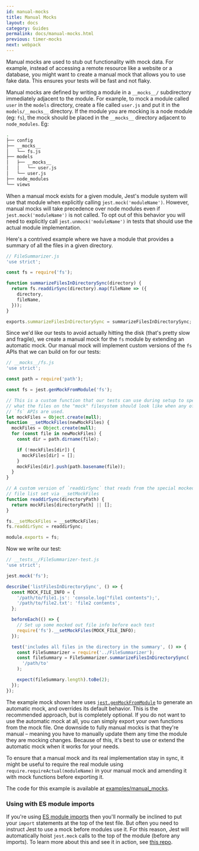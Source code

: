 ```yaml
---
id: manual-mocks
title: Manual Mocks
layout: docs
category: Guides
permalink: docs/manual-mocks.html
previous: timer-mocks
next: webpack
---
```


Manual mocks are used to stub out functionality with mock data. For example, instead of accessing a remote resource like a website or a database, you might want to create a manual mock that allows you to use fake data. This ensures your tests will be fast and not flaky.

Manual mocks are defined by writing a module in a `__mocks__/` subdirectory immediately adjacent to the module. For example, to mock a module called `user` in the `models` directory, create a file called `user.js` and put it in the `models/__mocks__` directory. If the module you are mocking is a node module (eg: `fs`), the mock should be placed in the `__mocks__` directory adjacent to `node_modules`. Eg:

```bash
.
├── config
├── __mocks__
│   └── fs.js
├── models
│   ├── __mocks__
│   │   └── user.js
│   └── user.js
├── node_modules
└── views
```

When a manual mock exists for a given module, Jest's module system will use that module when explicitly calling `jest.mock('moduleName')`. However, manual mocks will take precedence over node modules even if `jest.mock('moduleName')` is not called. To opt out of this behavior you will need to explicitly call `jest.unmock('moduleName')` in tests that should use the actual module implementation.

Here's a contrived example where we have a module that provides a summary of
all the files in a given directory.

```javascript
// FileSummarizer.js
'use strict';

const fs = require('fs');

function summarizeFilesInDirectorySync(directory) {
  return fs.readdirSync(directory).map(fileName => ({
    directory,
    fileName,
  }));
}

exports.summarizeFilesInDirectorySync = summarizeFilesInDirectorySync;
```

Since we'd like our tests to avoid actually hitting the disk (that's pretty
slow and fragile), we create a manual mock for the `fs` module by extending an
automatic mock. Our manual mock will implement custom versions of the `fs` APIs
that we can build on for our tests:

```javascript
// __mocks__/fs.js
'use strict';

const path = require('path');

const fs = jest.genMockFromModule('fs');

// This is a custom function that our tests can use during setup to specify
// what the files on the "mock" filesystem should look like when any of the
// `fs` APIs are used.
let mockFiles = Object.create(null);
function __setMockFiles(newMockFiles) {
  mockFiles = Object.create(null);
  for (const file in newMockFiles) {
    const dir = path.dirname(file);

    if (!mockFiles[dir]) {
      mockFiles[dir] = [];
    }
    mockFiles[dir].push(path.basename(file));
  }
}

// A custom version of `readdirSync` that reads from the special mocked out
// file list set via __setMockFiles
function readdirSync(directoryPath) {
  return mockFiles[directoryPath] || [];
}

fs.__setMockFiles = __setMockFiles;
fs.readdirSync = readdirSync;

module.exports = fs;
```

Now we write our test:

```javascript
// __tests__/FileSummarizer-test.js
'use strict';

jest.mock('fs');

describe('listFilesInDirectorySync', () => {
  const MOCK_FILE_INFO = {
    '/path/to/file1.js': 'console.log("file1 contents");',
    '/path/to/file2.txt': 'file2 contents',
  };

  beforeEach(() => {
    // Set up some mocked out file info before each test
    require('fs').__setMockFiles(MOCK_FILE_INFO);
  });

  test('includes all files in the directory in the summary', () => {
    const FileSummarizer = require('../FileSummarizer');
    const fileSummary = FileSummarizer.summarizeFilesInDirectorySync(
      '/path/to'
    );

    expect(fileSummary.length).toBe(2);
  });
});
```

The example mock shown here uses [`jest.genMockFromModule`](/jest/docs/jest-object.html#jestgenmockfrommodulemodulename)
to generate an automatic mock, and overrides its default behavior. This is the
recommended approach, but is completely optional. If you do not want to use the
automatic mock at all, you can simply export your own functions from the mock
file. One downside to fully manual mocks is that they're manual –
meaning you have to manually update them any time the module they are mocking
changes. Because of this, it's best to use or extend the automatic mock when it
works for your needs.

To ensure that a manual mock and its real implementation stay in sync, it might be useful to require the real module using `require.requireActual(moduleName)` in your manual mock and amending it with mock functions before exporting it.

The code for this example is available at
[examples/manual_mocks](https://github.com/facebook/jest/tree/master/examples/manual_mocks).

### Using with ES module imports

If you're using [ES module imports](https://developer.mozilla.org/en-US/docs/Web/JavaScript/Reference/Statements/import)
then you'll normally be inclined to put your `import` statements at the top of
the test file. But often you need to instruct Jest to use a mock before modules
use it. For this reason, Jest will automatically hoist `jest.mock` calls to the
top of the module (before any imports). To learn more about this and see it in
action, see [this repo](https://github.com/kentcdodds/how-jest-mocking-works).
